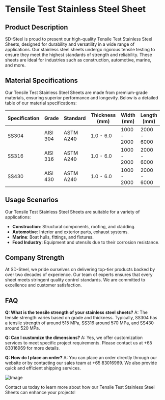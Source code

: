 # Tensile Test Stainless Steel Sheet

## Product Description

SD-Steel is proud to present our high-quality Tensile Test Stainless Steel Sheets, designed for durability and versatility in a wide range of applications. Our stainless steel sheets undergo rigorous tensile testing to ensure they meet the highest standards of strength and reliability. These sheets are ideal for industries such as construction, automotive, marine, and more.

## Material Specifications

Our Tensile Test Stainless Steel Sheets are made from premium-grade materials, ensuring superior performance and longevity. Below is a detailed table of our material specifications:

| Specification | Grade          | Standard       | Thickness (mm) | Width (mm) | Length (mm) |
|---------------|----------------|----------------|----------------|------------|-------------|
| SS304         | AISI 304       | ASTM A240     | 1.0 - 6.0      | 1000 - 2000 | 2000 - 6000 |
| SS316         | AISI 316       | ASTM A240     | 1.0 - 6.0      | 1000 - 2000 | 2000 - 6000 |
| SS430         | AISI 430       | ASTM A240     | 1.0 - 6.0      | 1000 - 2000 | 2000 - 6000 |

## Usage Scenarios

Our Tensile Test Stainless Steel Sheets are suitable for a variety of applications:
- **Construction**: Structural components, roofing, and cladding.
- **Automotive**: Interior and exterior parts, exhaust systems.
- **Marine**: Boat hulls, fittings, and fixtures.
- **Food Industry**: Equipment and utensils due to their corrosion resistance.

## Company Strength

At SD-Steel, we pride ourselves on delivering top-tier products backed by over two decades of experience. Our team of experts ensures that every sheet meets stringent quality control standards. We are committed to excellence and customer satisfaction.

## FAQ

**Q: What is the tensile strength of your stainless steel sheets?**
A: The tensile strength varies based on grade and thickness. Typically, SS304 has a tensile strength of around 515 MPa, SS316 around 570 MPa, and SS430 around 520 MPa.

**Q: Can I customize the dimensions?**
A: Yes, we offer customization services to meet specific project requirements. Please contact us at +65 83016969 for more details.

**Q: How do I place an order?**
A: You can place an order directly through our website or by contacting our sales team at +65 83016969. We also provide quick and efficient shipping services.

![Image](https://github.com/user-attachments/assets/2567258e-e124-4816-932d-1809bd27ef0b)

Contact us today to learn more about how our Tensile Test Stainless Steel Sheets can enhance your projects!